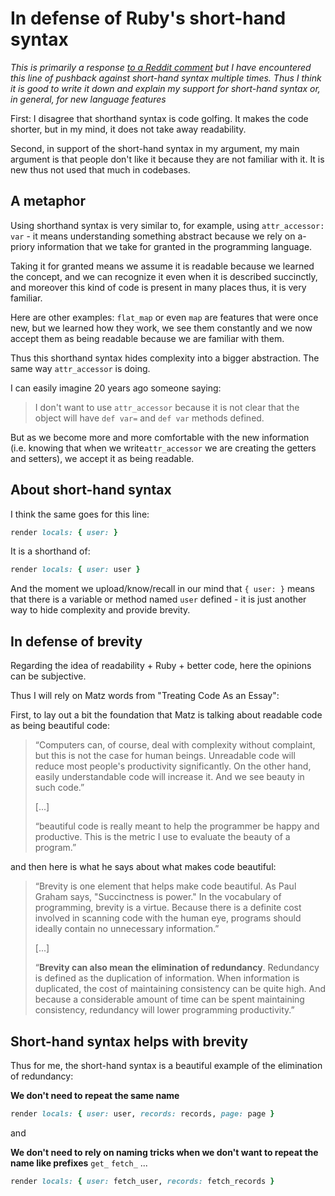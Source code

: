 # In defense of Ruby's short-hand syntax

*This is primarily a response* [*to a Reddit comment*](https://www.reddit.com/r/rails/comments/10f09zp/comment/j4uev23/?context=3) *but I have encountered this line of pushback against short-hand syntax multiple times. Thus I think it is good to write it down and explain my support for short-hand syntax or, in general, for new language features*

First: I disagree that shorthand syntax is code golfing. It makes the code shorter, but in my mind, it does not take away readability.

Second, in support of the short-hand syntax in my argument, my main argument is that people don't like it because they are not familiar with it. It is new thus not used that much in codebases.

## A metaphor

Using shorthand syntax is very similar to, for example, using `attr_accessor: var` - it means understanding something abstract because we rely on a-priory information that we take for granted in the programming language.

Taking it for granted means we assume it is readable because we learned the concept, and we can recognize it even when it is described succinctly, and moreover this kind of code is present in many places thus, it is very familiar.

Here are other examples: `flat_map` or even `map` are features that were once new, but we learned how they work, we see them constantly and we now accept them as being readable because we are familiar with them.

Thus this shorthand syntax hides complexity into a bigger abstraction. The same way `attr_accessor` is doing.

I can easily imagine 20 years ago someone saying:

> I don't want to use `attr_accessor` because it is not clear that the object will have `def var=` and `def var` methods defined.

But as we become more and more comfortable with the new information (i.e. knowing that when we write`attr_accessor` we are creating the getters and setters), we accept it as being readable.

## About short-hand syntax

I think the same goes for this line:

```ruby
render locals: { user: }
```

It is a shorthand of:

```ruby
render locals: { user: user }
```

And the moment we upload/know/recall in our mind that `{ user: }` means that there is a variable or method named `user` defined - it is just another way to hide complexity and provide brevity.

## In defense of brevity

Regarding the idea of readability + Ruby + better code, here the opinions can be subjective.

Thus I will rely on Matz words from "Treating Code As an Essay":

First, to lay out a bit the foundation that Matz is talking about readable code as being beautiful code:

> “Computers can, of course, deal with complexity without complaint, but this is not the case for human beings. Unreadable code will reduce most people's productivity significantly. On the other hand, easily understandable code will increase it. And we see beauty in such code.”
> 
> \[...\]
> 
> “beautiful code is really meant to help the programmer be happy and productive. This is the metric I use to evaluate the beauty of a program.”

and then here is what he says about what makes code beautiful:

> “Brevity is one element that helps make code beautiful. As Paul Graham says, "Succinctness is power." In the vocabulary of programming, brevity is a virtue. Because there is a definite cost involved in scanning code with the human eye, programs should ideally contain no unnecessary information.”
> 
> \[...\]
> 
> “**Brevity can also mean the elimination of redundancy**. Redundancy is defined as the duplication of information. When information is duplicated, the cost of maintaining consistency can be quite high. And because a considerable amount of time can be spent maintaining consistency, redundancy will lower programming productivity.”

## Short-hand syntax helps with brevity

Thus for me, the short-hand syntax is a beautiful example of the elimination of redundancy:

**We don't need to repeat the same name**

```ruby
render locals: { user: user, records: records, page: page }
```

and

**We don't need to rely on naming tricks when we don't want to repeat the name like prefixes** `get_` `fetch_` ...

```ruby
render locals: { user: fetch_user, records: fetch_records }
```